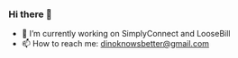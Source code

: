 ### Hi there 👋


- 🔭 I’m currently working on SimplyConnect and LooseBill
- 📫 How to reach me: dinoknowsbetter@gmail.com
